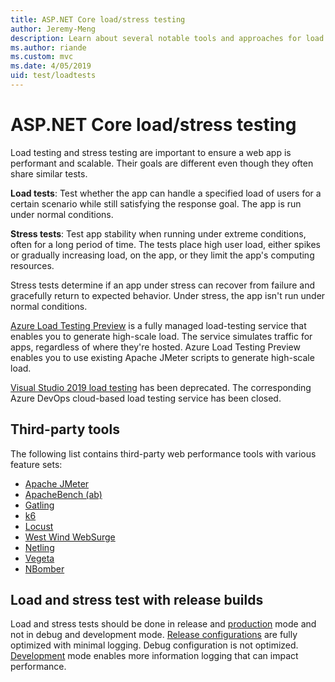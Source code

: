```yaml
---
title: ASP.NET Core load/stress testing
author: Jeremy-Meng
description: Learn about several notable tools and approaches for load testing and stress testing ASP.NET Core apps.
ms.author: riande
ms.custom: mvc
ms.date: 4/05/2019
uid: test/loadtests
---
```

# ASP.NET Core load/stress testing

Load testing and stress testing are important to ensure a web app is performant and scalable. Their goals are different even though they often share similar tests.

**Load tests**: Test whether the app can handle a specified load of users for a certain scenario while still satisfying the response goal. The app is run under normal conditions.

**Stress tests**: Test app stability when running under extreme conditions, often for a long period of time. The tests place high user load, either spikes or gradually increasing load, on the app, or they limit the app's computing resources.

Stress tests determine if an app under stress can recover from failure and gracefully return to expected behavior. Under stress, the app isn't run under normal conditions.

[Azure Load Testing Preview](/azure/load-testing/overview-what-is-azure-load-testing) is a fully managed load-testing service that enables you to generate high-scale load. The service simulates traffic for apps, regardless of where they're hosted. Azure Load Testing Preview enables you to use existing Apache JMeter scripts to generate high-scale load.

[Visual Studio 2019 load testing](https://devblogs.microsoft.com/devops/cloud-based-load-testing-service-eol/) has been deprecated. The corresponding Azure DevOps cloud-based load testing service has been closed.

## Third-party tools

The following list contains third-party web performance tools with various feature sets:

* [Apache JMeter](https://jmeter.apache.org/)
* [ApacheBench (ab)](https://httpd.apache.org/docs/2.4/programs/ab.html)
* [Gatling](https://gatling.io/)
* [k6](https://k6.io)
* [Locust](https://locust.io/)
* [West Wind WebSurge](https://websurge.west-wind.com/)
* [Netling](https://github.com/hallatore/Netling)
* [Vegeta](https://github.com/tsenart/vegeta)
* [NBomber](https://github.com/PragmaticFlow/NBomber)

## Load and stress test with release builds

Load and stress tests should be done in release and [production](xref:fundamentals/environments) mode and not in debug and development mode. [Release configurations](/visualstudio/debugger/how-to-set-debug-and-release-configurations) are fully optimized with minimal logging. Debug configuration is not optimized. [Development](xref:fundamentals/environments) mode enables more information logging that can impact performance.
